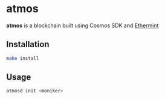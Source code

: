 # atmos
**atmos** is a blockchain built using Cosmos SDK and [Ethermint](https://docs.ethermint.zone/)

## Installation

```bash
make install
```

## Usage

```bash
atmosd init <moniker>
```
